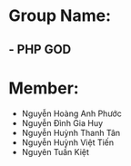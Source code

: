 # Group Name:
  ## - PHP GOD

# Member:
  * Nguyễn Hoàng Anh Phước
  * Nguyễn Đình Gia Huy
  * Nguyễn Huỳnh Thanh Tân
  * Nguyễn Huỳnh Việt Tiến
  * Nguyên Tuần Kiệt